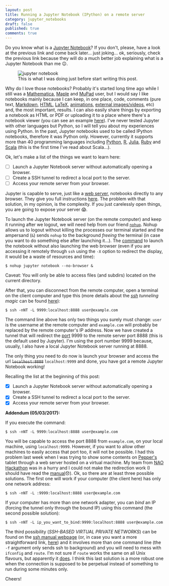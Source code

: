 ```yaml
---
layout: post
title: Running a Jupyter Notebook (IPython) on a remote server
category: jupyter_notebooks
draft: false
published: true
comments: true
---
```


Do you know what is a [Jupyter Notebook](http://jupyter.org/)? If you don't, please, have a look at the previous link and come back later... just joking... ok, seriously, check the previous link because they will do a much better job explaining what is a Jupyter Notebook than me :wink:.

<figure>
  <img src="{{ site.url }}/public/images/jupyter_notebook.jpg?style=centerme" alt="jupyter notebook">
  <figcaption>This is what I was doing just before start writing this post.</figcaption>
</figure>

Why do I love those notebooks? Probably it's started long time ago while I still was a [Mathematica](https://www.wolfram.com/mathematica/), [Maple](http://www.maplesoft.com/products/maple/) and [MuPad](https://uk.mathworks.com/discovery/mupad.html) user, but I would say I like notebooks mainly because I can keep, in one place, code, comments (pure text, [Markdown](http://jupyter-notebook.readthedocs.io/en/latest/examples/Notebook/Working%20With%20Markdown%20Cells.html), [HTML](https://blog.dominodatalab.com/lesser-known-ways-of-using-notebooks/), [LaTeX](http://jupyter-notebook.readthedocs.io/en/latest/examples/Notebook/Typesetting%20Equations.html), [animations](http://louistiao.me/posts/notebooks/embedding-matplotlib-animations-in-jupyter-notebooks/), [external images/videos](http://nbviewer.jupyter.org/github/ipython/ipython/blob/1.x/examples/notebooks/Part%205%20-%20Rich%20Display%20System.ipynb#Video), etc) and, the most important, results. I can also easily share things by exporting a notebook as HTML or PDF or uploading it to a place where there's a notebook viewer (you can see an example [here](https://github.com/ricardodeazambuja/keras-adventures/blob/master/Dogs_vs_Cats/Keras%20Cats%20and%20Dogs%20-%20normal%20deep%20net%20(not%20so%20deep).ipynb)). I've never tested Jupyter with other languages but Python, so I will tell you about my experiences using Python. In the past, Jupyter notebooks used to be called IPython notebooks, therefore it was Python only. However, currently it supports more than 40 programming languages including [Python](https://ipython.org/notebook.html), [R](https://irkernel.github.io/), [Julia](https://github.com/JuliaLang/IJulia.jl), [Ruby](https://github.com/SciRuby/iruby) and [Scala](https://www.scala-lang.org/) (this is the first time I've read about Scala...).

Ok, let's make a list of the things we want to learn here:

- [ ] Launch a Jupyter Notebook server without automatically opening a browser.
- [ ] Create a SSH tunnel to redirect a local port to the server.
- [ ] Access your remote server from your browser.

Jupyter is capable to serve, just like a [web server](https://en.wikipedia.org/wiki/Web_server), notebooks directly to any browser. They give you full instructions [here](http://jupyter-notebook.readthedocs.io/en/latest/public_server.html). The problem with that solution, in my opinion, is the complexity. If you just carelessly open things, you are going to expose your server :scream:.

To launch the Jupyter Notebook server (on the remote computer) and keep it running after we logout, we will need help from our friend [`nohup`](https://en.wikipedia.org/wiki/Nohup). Nohup allows us to logout without killing the processes our terminal started and the ampersand (`&`) sends `nohup` to the background *freeing* the terminal (in case you want to do something else after launching it...). The [command](http://stackoverflow.com/a/31953548) to launch the notebook without also launching the web browser (even if you are accessing it remotely through `ssh` using the `-X` option to redirect the display, it would be a waste of resources and time):

```
$ nohup jupyter notebook --no-browser &
```
<div class="message">
  Caveat: You will only be able to access files (and subdirs) located on the current directory.
</div>

After that, you can disconnect from the remote computer, open a terminal on the client computer and type this (more details about the *[ssh](https://linux.die.net/man/1/ssh) tunneling magic* can be found [here](http://blog.trackets.com/2014/05/17/ssh-tunnel-local-and-remote-port-forwarding-explained-with-examples.html)):

```
$ ssh -nNT -L 9999:localhost:8888 user@example.com
```
The command line above has only two things you surely must change: `user` is the username at the remote computer and `example.com` will probably be replaced by the remote computer's IP address. Now we have created a tunnel that will redirect the [port](https://en.wikipedia.org/wiki/Port_(computer_networking)) 9999 to the remote server port 8888 (this is the default used by Jupyter). I'm using the port number 9999 because, usually, I also have a local Jupyter Notebook server running at 8888.

The only thing you need to do now is launch your browser and access the url ~~`localhost:8888`~~ `localhost:9999` and done, you have got a remote Jupyter Notebook working!

Recalling the list at the beginning of this post:

- [x] Launch a Jupyter Notebook server without automatically opening a browser.
- [x] Create a SSH tunnel to redirect a local port to the server.
- [x] Access your remote server from your browser.

**Addendum (05/03/2017):**

If you execute the command:

```
$ ssh -nNT -L 9999:localhost:8888 user@example.com
```

You will be capable to access the port 8888 from `example.com`, on your local machine, using `localhost:9999`. However, if you want to allow other machines to easily access that port too, it will not be possible. I had this problem last week when I was trying to show some contents on [Pepper's](https://www.ald.softbankrobotics.com/en/cool-robots/pepper) tablet through a web server hosted on a virtual machine. My team from [NAO Hackathon](https://github.com/ricardodeazambuja/Hackathon-Plymouth-2017) was in a hurry and I could not make the redirection work (I should have read the [manual](https://linux.die.net/man/1/ssh):disappointed:). Ok, so there are at least three possible solutions. The first one will work if your computer (the client here) has only one network address:

```
$ ssh -nNT -L :9999:localhost:8888 user@example.com
```

If your computer has more than one network adapter, you can *bind* an IP (forcing the tunnel only through the bound IP) using this command (the second possible solution):

```
$ ssh -nNT -L ip_you_want_to_bind:9999:localhost:8888 user@example.com
```

The third possibility (*SSH-BASED VIRTUAL PRIVATE NETWORKS*) can be found on the [ssh manual webpage](https://linux.die.net/man/1/ssh) (or, in case you want a more straightforward link, [here](http://superuser.com/a/311863)) and it involves more than one command line (the `-f` argument only sends ssh to background) and you will need to mess with `ifconfig` and `route`. I'm not sure if `route` works the same on all Unix flavours, but apparently it [does](https://en.wikipedia.org/wiki/Route_(command)). I think this last solution is a more robust one when the connection is supposed to be perpetual instead of something to run during some minutes only.

Cheers!
